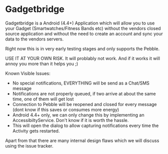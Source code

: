Gadgetbridge
============

Gadgetbridge is a Android (4.4+) Application which will allow you to use your
Gadget (Smartwatches/Fitness Bands etc) without the vendors closed source
application and without the need to create an account and sync your data to the
vendors servers.

Right now this is in very early testing stages and only supports the Pebble.

USE IT AT YOUR OWN RISK. It will problably not work. And if it works it will
annoy you more than it helps you ;)

Known Visible Issues:

* No special notifications, EVERYTHING will be send as a Chat/SMS message
* Notifications are not properly queued, if two arrive at about the same time,
  one of them will get lost
* Connection to Pebble will be reopened and closed for every message (dont know
  if this saves or consumes more energy)
* Android 4.4+ only, we can only change this by implementing an
  AccessibiltyService. Don't know if it is worth the hassle.
* This will open the dialog to allow capturing notifications every time the
  Activity gets restarted.

Apart from that there are many internal design flaws which we will discuss using
the issue tracker.
